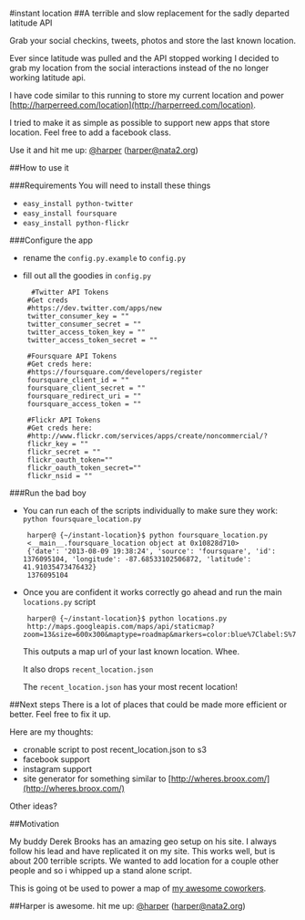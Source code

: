 #instant location 
##A terrible and slow replacement for the sadly departed latitude API


Grab your social checkins, tweets, photos and store the last known location.

Ever since latitude was pulled and the API stopped working I decided to grab
my location from the social interactions instead of the no longer working
latitude api.

I have code similar to this running to store my current location and
power [http://harperreed.com/location](http://harperreed.com/location).

I tried to make it as simple as possible to support new apps that store
location. Feel free to add a facebook class.

Use it and hit me up: [@harper](http://twitter.com/harper) ([harper@nata2.org](mailto:harper@nata2.org))

##How to use it

###Requirements
You will need to install these things

 * `easy_install python-twitter`
 * `easy_install foursquare`
 * `easy_install python-flickr`
 
###Configure the app

 * rename the `config.py.example` to `config.py`
 * fill out all the goodies in `config.py`
 
		 #Twitter API Tokens
		#Get creds
		#https://dev.twitter.com/apps/new
		twitter_consumer_key = ""
		twitter_consumer_secret = ""
		twitter_access_token_key = ""
		twitter_access_token_secret = ""
		
		#Foursquare API Tokens
		#Get creds here:
		#https://foursquare.com/developers/register
		foursquare_client_id = ""
		foursquare_client_secret = ""
		foursquare_redirect_uri = ""
		foursquare_access_token = ""
		
		#Flickr API Tokens
		#Get creds here:
		#http://www.flickr.com/services/apps/create/noncommercial/?
		flickr_key = ""
		flickr_secret = ""
		flickr_oauth_token=""
		flickr_oauth_token_secret=""
		flickr_nsid = ""
 
###Run the bad boy
 * You can run each of the scripts individually to make sure they work: `python foursquare_location.py`
	
		harper@ {~/instant-location}$ python foursquare_location.py
		<__main__.foursquare_location object at 0x10828d710>
		{'date': '2013-08-09 19:38:24', 'source': 'foursquare', 'id': 1376095104, 'longitude': -87.68533102506872, 'latitude': 41.91035473476432}
		1376095104
 * Once you are confident it works correctly go ahead and run the main `locations.py` script
 
		harper@ {~/instant-location}$ python locations.py
		http://maps.googleapis.com/maps/api/staticmap?zoom=13&size=600x300&maptype=roadmap&markers=color:blue%7Clabel:S%7C41.91008943,-87.68528519&sensor=false

	This outputs a map url of your last known location. Whee. 
	
	It also drops `recent_location.json`
	
	The `recent_location.json` has your most recent location!
	
##Next steps
There is a lot of places that could be made more efficient or better. Feel free to fix it up. 

Here are my thoughts: 

 * cronable script to post recent_location.json to s3
 * facebook support
 * instagram support
 * site generator for something similar to [http://wheres.broox.com/](http://wheres.broox.com/)
 
 Other ideas?

##Motivation

My buddy Derek Brooks has an amazing geo setup on his site. I always follow his lead and have replicated it on my site. This works well, but is about 200 terrible scripts. We wanted to add location for a couple other people and so i whipped up a stand alone script. 

This is going ot be used to power a map of [my awesome coworkers](http://ltc.io).

##Harper is awesome. 
hit me up: [@harper](http://twitter.com/harper) ([harper@nata2.org](mailto:harper@nata2.org))
